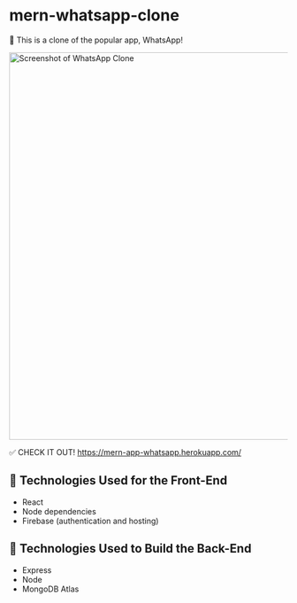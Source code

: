 # mern-whatsapp-clone

&#128241; This is a clone of the popular app, WhatsApp! 

<img src="https://github.com/tanishaCodes/mern-whatsapp-clone/blob/2fac4cceb813e8e20079eb882092a704be89ea5a/mern-whatsapp%2Fsrc%2Fassets%2FWhatsappCloneScreenshot.pgn" alt="Screenshot of WhatsApp Clone" width="700">

&#9989; CHECK IT OUT! https://mern-app-whatsapp.herokuapp.com/

## :lipstick: Technologies Used for the Front-End
* React
* Node dependencies
* Firebase (authentication and hosting)

## :brain: Technologies Used to Build the Back-End
* Express
* Node
* MongoDB Atlas
